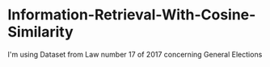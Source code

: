 # Information-Retrieval-With-Cosine-Similarity
I'm using Dataset from Law number 17 of 2017 concerning General Elections

